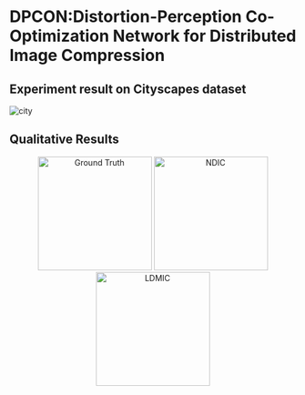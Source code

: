 # DPCON:Distortion-Perception Co-Optimization Network for Distributed Image Compression
## Experiment result on Cityscapes dataset
![city](https://github.com/user-attachments/assets/69f4879f-bcbc-4d8f-a489-1a008717560c)
## Qualitative Results


<p align="center">
  <img src="![Ground Truth](figures/c_6.png)" width="200" alt="Ground Truth">
  <img src="![NDIC](figures/c_ndic_6.png)" width="200" alt="NDIC">
  <img src="![LDMIC](figures/c_ldmic_6.png)" width="200" alt="LDMIC">
</p>




